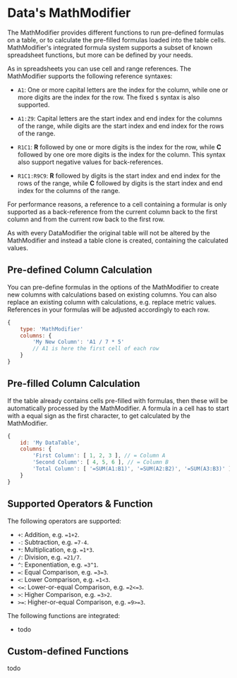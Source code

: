 Data's MathModifier
===================

The MathModifier provides different functions to run pre-defined formulas on a
table, or to calculate the pre-filled formulas loaded into the table cells.
MathModifier's integrated formula system supports a subset of known spreadsheet
functions, but more can be defined by your needs.

As in spreadsheets you can use cell and range references. The MathModifier
supports the following reference syntaxes:

* `A1`: One or more capital letters are the index for the column, while one or 
  more digits are the index for the row. The fixed `$` syntax is also supported.

* `A1:Z9`: Capital letters are the start index and end index for the columns of
  the range, while digits are the start index and end index for the rows of the
  range.

* `R1C1`: __R__ followed by one or more digits is the index for the row, while
  __C__ followed by one ore more digits is the index for the column. This syntax
  also support negative values for back-references.

* `R1C1:R9C9`: __R__ followed by digits is the start index and end index for the
  rows of the range, while __C__ followed by digits is the start index and end
  index for the columns of the range.

For performance reasons, a reference to a cell containing a formular is only
supported as a back-reference from the current column back to the first column
and from the current row back to the first row.

As with every DataModifier the original table will not be altered by the
MathModifier and instead a table clone is created, containing the calculated
values.



Pre-defined Column Calculation
------------------------------

You can pre-define formulas in the options of the MathModifier to create new
columns with calculations based on existing columns. You can also replace an
existing column with calculations, e.g. replace metric values. References in
your formulas will be adjusted accordingly to each row.

``` JavaScript
{
    type: 'MathModifier'
    columns: {
        'My New Column': 'A1 / 7 * 5'
        // A1 is here the first cell of each row
    }
}
```



Pre-filled Column Calculation
-----------------------------

If the table already contains cells pre-filled with formulas, then these will be
automatically processed by the MathModifier. A formula in a cell has to start
with a equal sign as the first character, to get calculated by the MathModifier.

``` JavaScript
{
    id: 'My DataTable',
    columns: {
        'First Column': [ 1, 2, 3 ], // = Column A
        'Second Column': [ 4, 5, 6 ], // = Column B
        'Total Column': [ '=SUM(A1:B1)', '=SUM(A2:B2)', '=SUM(A3:B3)' ]
    }
}
```



Supported Operators & Function
------------------------------

The following operators are supported:
* `+`: Addition, e.g. `=1+2`.
* `-`: Subtraction, e.g. `=7-4`.
* `*`: Multiplication, e.g. `=1*3`.
* `/`: Division, e.g. `=21/7`.
* `^`: Exponentiation, e.g. `=3^1`.
* `=`: Equal Comparison, e.g. `=3=3`.
* `<`: Lower Comparison, e.g. `=1<3`.
* `<=`: Lower-or-equal Comparison, e.g. `=2<=3`.
* `>`: Higher Comparison, e.g. `=3>2`.
* `>=`: Higher-or-equal Comparison, e.g. `=9>=3`.

The following functions are integrated:
* todo



Custom-defined Functions
------------------------

todo

